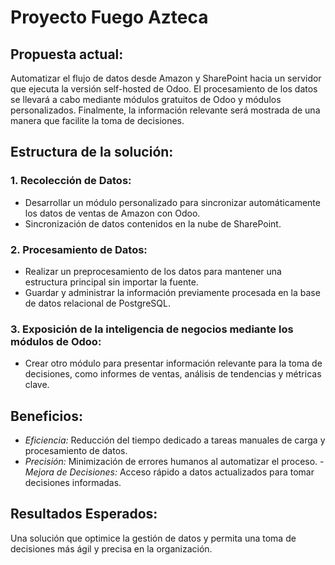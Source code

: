 # Proyecto Fuego Azteca

## Propuesta actual:
Automatizar el flujo de datos desde Amazon y SharePoint hacia un servidor que ejecuta la versión self-hosted de Odoo. El procesamiento de los datos se llevará a cabo mediante módulos gratuitos de Odoo y módulos personalizados. Finalmente, la información relevante será mostrada de una manera que facilite la toma de decisiones.

## Estructura de la solución:

### 1. Recolección de Datos:

- ⁠Desarrollar un módulo personalizado para sincronizar automáticamente los datos de ventas de Amazon con Odoo.
- ⁠Sincronización de datos contenidos en la nube de SharePoint.

### 2. Procesamiento de Datos:

- ⁠Realizar un preprocesamiento de los datos para mantener una estructura principal sin importar la fuente.
- ⁠Guardar y administrar la información previamente procesada en la base de datos relacional de PostgreSQL.

### 3. Exposición de la inteligencia de negocios mediante los módulos de Odoo:

- Crear otro módulo para presentar información relevante para la toma de decisiones, como informes de ventas, análisis de tendencias y métricas clave.

## Beneficios:

- ⁠*Eficiencia:* Reducción del tiempo dedicado a tareas manuales de carga y procesamiento de datos.
- ⁠*Precisión:* Minimización de errores humanos al automatizar el proceso.
-⁠ ⁠*Mejora de Decisiones:* Acceso rápido a datos actualizados para tomar decisiones informadas.

## Resultados Esperados:
Una solución que optimice la gestión de datos y permita una toma de decisiones más ágil y precisa en la organización.

